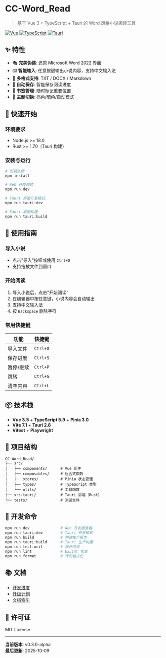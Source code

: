 # CC-Word_Read

> 基于 Vue 3 + TypeScript + Tauri 的 Word 风格小说阅读工具

[![Vue](https://img.shields.io/badge/Vue-3.5-brightgreen.svg)](https://vuejs.org/)
[![TypeScript](https://img.shields.io/badge/TypeScript-5.9-blue.svg)](https://www.typescriptlang.org/)
[![Tauri](https://img.shields.io/badge/Tauri-2.8-FFC131.svg)](https://tauri.app/)

## ✨ 特性

- 🎭 **完美伪装**: 还原 Microsoft Word 2022 界面
- ⌨️ **智能输入**: 任意按键输出小说内容，支持中文输入法
- 📖 **多格式支持**: TXT / DOCX / Markdown
- 💾 **自动保存**: 智能保存阅读进度
- 🔖 **书签管理**: 随时标记重要位置
- 🎨 **主题切换**: 亮色/暗色/自动模式

## 🚀 快速开始

### 环境要求

- Node.js >= 18.0
- Rust >= 1.70（Tauri 构建）

### 安装与运行

```bash
# 安装依赖
npm install

# Web 开发模式
npm run dev

# Tauri 桌面开发模式
npm run tauri:dev

# Tauri 桌面构建
npm run tauri:build
```

## 📖 使用指南

### 导入小说

- 点击"导入"按钮或使用 `Ctrl+O`
- 支持拖放文件到窗口

### 开始阅读

1. 导入小说后，点击"开始阅读"
2. 在编辑器中按任意键，小说内容会自动输出
3. 支持中文输入法
4. 按 `Backspace` 删除字符

### 常用快捷键

| 功能 | 快捷键 |
|------|--------|
| 导入文件 | `Ctrl+O` |
| 保存进度 | `Ctrl+S` |
| 暂停/继续 | `Ctrl+P` |
| 跳转 | `Ctrl+G` |
| 清空内容 | `Ctrl+L` |

## 📦 技术栈

- **Vue 3.5** + **TypeScript 5.9** + **Pinia 3.0**
- **Vite 7.1** + **Tauri 2.8**
- **Vitest** + **Playwright**

## 📁 项目结构

```
CC-Word_Read/
├── src/
│   ├── components/      # Vue 组件
│   ├── composables/     # 组合式函数
│   ├── stores/          # Pinia 状态管理
│   ├── types/           # TypeScript 类型
│   └── utils/           # 工具函数
├── src-tauri/           # Tauri 后端（Rust）
└── tests/               # 测试文件
```

## 🔧 开发命令

```bash
npm run dev              # Web 开发服务器
npm run tauri:dev        # Tauri 开发模式
npm run build            # 构建生产版本
npm run tauri:build      # Tauri 生产构建
npm run test:unit        # 单元测试
npm run lint             # ESLint 检查
npm run format           # 代码格式化
```

## 📚 文档

- [开发进度](DEVELOPMENT_PROGRESS.md)
- [升级计划](UPGRADE_PLAN.md)
- [文档索引](DOCS_INDEX.md)

## 📄 许可证

MIT License

---

**当前版本**: v0.3.0-alpha  
**最后更新**: 2025-10-09
